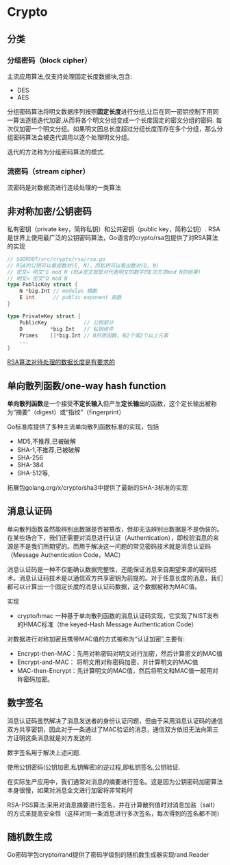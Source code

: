 # Crypto

## 分类

### 分组密码（block cipher）

主流应用算法,仅支持处理固定长度数据块,包含:

- DES
- AES

分组密码算法将明文数据序列按照**固定长度**进行分组,让后在同一密钥控制下用同一算法逐组迭代加密,从而将各个明文分组变成一个长度固定的密文分组的密码.
每次仅加密一个明文分组。如果明文因总长度超过分组长度而存在多个分组，那么分组密码算法会被迭代调用以逐个处理明文分组。

迭代的方法称为分组密码算法的模式.

### 流密码（stream cipher）

流密码是对数据流进行连续处理的一类算法

## 非对称加密/公钥密码

私有密钥（private key，简称私钥）和公共密钥（public key，简称公钥）.
RSA是世界上使用最广泛的公钥密码算法，Go语言的crypto/rsa包提供了对RSA算法的实现

```go
// $GOROOT/src/crypto/rsa/rsa.go
// RSA的公钥可以看成数对(E, N)，而私钥可以看出数对(D, N)
// 密文= 明文^E mod N (RSA密文就是对代表明文的数字的E次方求mod N的结果)
// 明文= 密文^D mod N
type PublicKey struct {
    N *big.Int // modulus 模数
    E int      // public exponent 指数
}

type PrivateKey struct {
    PublicKey            // 公钥部分
    D         *big.Int   // 私钥组件
    Primes    []*big.Int // N的质因数，有2个或2个以上元素
    ...
}
```

[RSA算法对待处理的数据长度是有要求的](https://www.cnblogs.com/caidi/p/14794952.html)

## 单向散列函数/one-way hash function

**单向散列函数**是一个接受**不定长输入**但产生**定长输出**的函数，这个定长输出被称为“摘要”（digest）或“指纹”（fingerprint）

Go标准库提供了多种主流单向散列函数标准的实现，包括

- MD5,不推荐,已被破解
- SHA-1,不推荐,已被破解
- SHA-256
- SHA-384
- SHA-512等,

拓展包golang.org/x/crypto/sha3中提供了最新的SHA-3标准的实现

## 消息认证码

单向散列函数虽然能辨别出数据是否被篡改，但却无法辨别出数据是不是伪装的。
在某些场合下，我们还需要对消息进行认证（Authentication），即校验消息的来源是不是我们所期望的。而用于解决这一问题的常见密码技术就是消息认证码（Message Authentication Code，MAC）

消息认证码是一种不仅能确认数据完整性，还能保证消息来自期望来源的密码技术。消息认证码技术是以通信双方共享密钥为前提的。对于任意长度的消息，我们都可以计算出一个固定长度的消息认证码数据，这个数据被称为MAC值。

实现

- crypto/hmac 一种基于单向散列函数的消息认证码实现，它实现了NIST发布的HMAC标准（the keyed-Hash Message Authentication Code）

对数据进行对称加密且携带MAC值的方式被称为“认证加密”,主要有:

- Encrypt-then-MAC：先用对称密码对明文进行加密，然后计算密文的MAC值
- Encrypt-and-MAC： 将明文用对称密码加密，并计算明文的MAC值
- MAC-then-Encrypt：先计算明文的MAC值，然后将明文和MAC值一起用对称密码加密。

## 数字签名

消息认证码虽然解决了消息发送者的身份认证问题，但由于采用消息认证码的通信双方共享密钥，因此对于一条通过了MAC验证的消息，通信双方依旧无法向第三方证明这条消息就是对方发送的.

数字签名用于解决上述问题.

使用公钥密码(公钥加密,私钥解密)的逆过程,即私钥签名,公钥验证.

在实际生产应用中，我们通常对消息的摘要进行签名。这是因为公钥密码加密算法本身很慢，如果对消息全文进行加密将非常耗时

RSA-PSS算法:采用对消息摘要进行签名，并在计算散列值时对消息加盐（salt）的方式来提高安全性（这样对同一条消息进行多次签名，每次得到的签名都不同）

## 随机数生成

Go密码学包crypto/rand提供了密码学级别的随机数生成器实现rand.Reader
